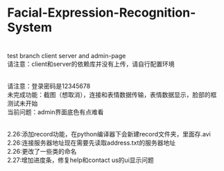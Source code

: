 # Facial-Expression-Recognition-System

### 
<br>test branch client server and admin-page
<br>请注意：client和server的依赖库并没有上传，请自行配置环境

<br>请注意：登录密码是12345678
<br>未完成功能：截图（想取消），连接和表情数据传输，表情数据显示，脸部的框
<br>测试未开始
<br>当前问题：admin界面底色有点难看

<br>2.26:添加record功能，在python编译器下会新建record文件夹，里面存.avi
<br>2.26:连接服务器地址现在需要先读取address.txt的服务器地址
<br>2.26:更改了一些类的命名
<br>2.27:增加进度条，修复help和contact us的ui显示问题